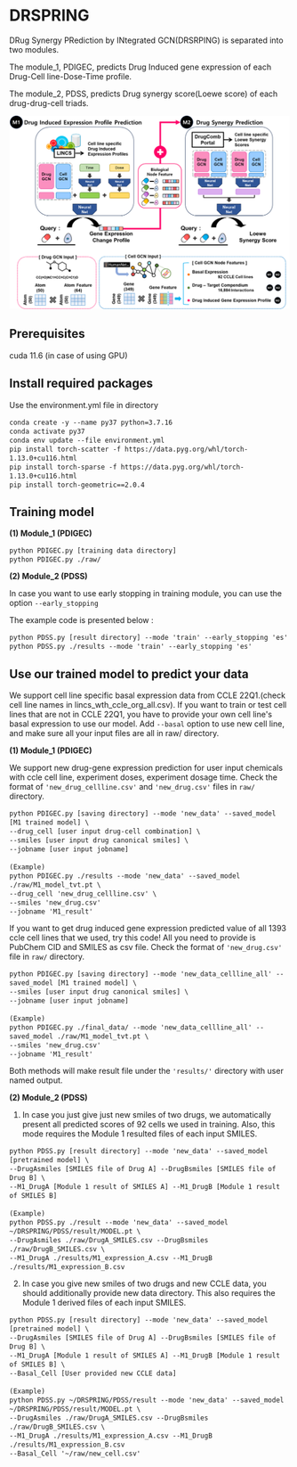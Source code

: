 # DRSPRING
DRug Synergy PRediction by INtegrated GCN(DRSRPING) is separated into two modules. 

The module_1, PDIGEC, predicts Drug Induced gene expression of each Drug-Cell line-Dose-Time profile. 

The module_2, PDSS, predicts Drug synergy score(Loewe score) of each drug-drug-cell triads.

![alt text](total_fig.png)



## Prerequisites
cuda 11.6 (in case of using GPU)




## Install required packages
Use the environment.yml file in directory

```
conda create -y --name py37 python=3.7.16
conda activate py37
conda env update --file environment.yml
pip install torch-scatter -f https://data.pyg.org/whl/torch-1.13.0+cu116.html
pip install torch-sparse -f https://data.pyg.org/whl/torch-1.13.0+cu116.html
pip install torch-geometric==2.0.4
```




## Training model
**(1) Module_1 (PDIGEC)**
```
python PDIGEC.py [training data directory]
python PDIGEC.py ./raw/  
```

**(2) Module_2 (PDSS)**

In case you want to use early stopping in training module, you can use the option `--early_stopping`

The example code is presented below : 
```
python PDSS.py [result directory] --mode 'train' --early_stopping 'es'
python PDSS.py ./results --mode 'train' --early_stopping 'es'
```




## Use our trained model to predict your data
We support cell line specific basal expression data from CCLE 22Q1.(check cell line names in lincs_wth_ccle_org_all.csv). If you want to train or test cell lines that are not in CCLE 22Q1, you have to provide your own cell line's basal expression to use our model. Add `--basal` option to use new cell line, and make sure all your input files are all in raw/ directory.

**(1) Module_1 (PDIGEC)**

We support new drug-gene expression prediction for user input chemicals with ccle cell line, experiment doses, experiment dosage time.
Check the format of `'new_drug_cellline.csv'` and `'new_drug.csv'` files in `raw/` directory. 
```
python PDIGEC.py [saving directory] --mode 'new_data' --saved_model [M1 trained model] \
--drug_cell [user input drug-cell combination] \
--smiles [user input drug canonical smiles] \
--jobname [user input jobname]

(Example)
python PDIGEC.py ./results --mode 'new_data' --saved_model ./raw/M1_model_tvt.pt \
--drug_cell 'new_drug_cellline.csv' \
--smiles 'new_drug.csv'
--jobname 'M1_result'
```


If you want to get drug induced gene expression predicted value of all 1393 ccle cell lines that we used, try this code!
All you need to provide is PubChem CID and SMILES as csv file.
Check the format of `'new_drug.csv'` file in `raw/` directory. 
```
python PDIGEC.py [saving directory] --mode 'new_data_cellline_all' --saved_model [M1 trained model] \
--smiles [user input drug canonical smiles] \
--jobname [user input jobname]

(Example)
python PDIGEC.py ./final_data/ --mode 'new_data_cellline_all' --saved_model ./raw/M1_model_tvt.pt \
--smiles 'new_drug.csv'
--jobname 'M1_result'
```

Both methods will make result file under the `'results/'` directory with user named output. 



**(2) Module_2 (PDSS)**
1) In case you just give just new smiles of two drugs, we automatically present all predicted scores of 92 cells we used in training.
   Also, this mode requires the Module 1 resulted files of each input SMILES.

```
python PDSS.py [result directory] --mode 'new_data' --saved_model [pretrained model] \
--DrugAsmiles [SMILES file of Drug A] --DrugBsmiles [SMILES file of Drug B] \
--M1_DrugA [Module 1 result of SMILES A] --M1_DrugB [Module 1 result of SMILES B]

(Example)
python PDSS.py ./result --mode 'new_data' --saved_model ~/DRSPRING/PDSS/result/MODEL.pt \
--DrugAsmiles ./raw/DrugA_SMILES.csv --DrugBsmiles ./raw/DrugB_SMILES.csv \
--M1_DrugA ./results/M1_expression_A.csv --M1_DrugB ./results/M1_expression_B.csv
```

2) In case you give new smiles of two drugs and new CCLE data, you should additionally provide new data directory.
This also requires the Module 1 derived files of each input SMILES.
```
python PDSS.py [result directory] --mode 'new_data' --saved_model [pretrained model] \
--DrugAsmiles [SMILES file of Drug A] --DrugBsmiles [SMILES file of Drug B] \
--M1_DrugA [Module 1 result of SMILES A] --M1_DrugB [Module 1 result of SMILES B] \
--Basal_Cell [User provided new CCLE data]

(Example)
python PDSS.py ~/DRSPRING/PDSS/result --mode 'new_data' --saved_model ~/DRSPRING/PDSS/result/MODEL.pt \
--DrugAsmiles ./raw/DrugA_SMILES.csv --DrugBsmiles ./raw/DrugB_SMILES.csv \
--M1_DrugA ./results/M1_expression_A.csv --M1_DrugB ./results/M1_expression_B.csv
--Basal_Cell '~/raw/new_cell.csv'
```



